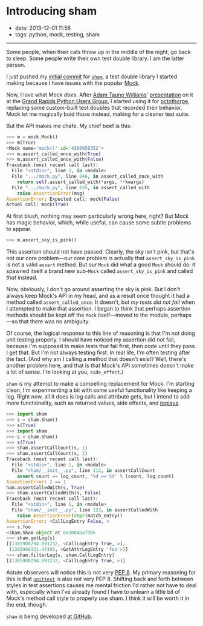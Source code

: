 # Introducing sham

- date: 2013-12-01 11:56
- tags: python, mock, testing, sham

----

Some people, when their cats throw up in the middle of the night,
go back to sleep. Some people write their own test double library.
I am the latter person.

I just pushed my [initial commit][1] for [`sham`][2], a test double
library I started making because I have issues with the popular
[Mock][3].

Now, I love what Mock *does*.  After [Adam Tauno Williams][4]' 
[presentation][5] on it at the [Grand Rapids Python Users Group][6],
I started using it for [octothorpe][7], replacing some custom-built
test doubles that recorded their behavior.  Mock let me magically
buid those instead, making for a cleaner test suite.

But the API makes me chafe.  My chief beef is this:

````python
>>> m = mock.Mock()
>>> m(True)
<Mock name='mock()' id='4300958352'>
>>> m.assert_called_once_with(True)
>>> m.assert_called_once_with(False)
Traceback (most recent call last):
  File "<stdin>", line 1, in <module>
  File ".../mock.py", line 846, in assert_called_once_with
    return self.assert_called_with(*args, **kwargs)
  File ".../mock.py", line 835, in assert_called_with
    raise AssertionError(msg)
AssertionError: Expected call: mock(False)
Actual call: mock(True)
````

At first blush, nothing may seem particularly wrong here, right?
But Mock has magic behavior, which, while useful, can cause some
subtle problems to appear.

````python
>>> m.assert_sky_is_pink()
````

This assertion should not have passed.  Clearly, the sky isn't pink,
but that's not our core problem—our core problem is actually that
`assert_sky_is_pink` is not a valid `assert` method.  But our `Mock`
did what a good `Mock` should do: it spawned itself a brand new
sub-`Mock` called `assert_sky_is_pink` and called *that* instead.

Now, obviously, I don't go around asserting the sky is pink.  But I
don't always keep Mock's API in my head, and as a result once thought
it had a method called `assert_called_once`.  It doesn't, but *my
tests did not fail* when I attempted to make that assertion.  I began
to think that perhaps assertion methods should be kept off the `Mock`
itself—moved to the module, perhaps—so that there was no ambiguity.

Of course, the logical response to this line of reasoning is that
I'm not doing unit testing properly.  I should have noticed my assertion
did not fail, because I'm supposed to make tests that fail first, then
code until they pass.  I get that.  But I'm not always testing first.
In real life, I'm often testing after the fact.  (And why am I calling
a method that doesn't exist?  Well, there's another problem here, and
that is that Mock's API sometimes doesn't make a lot of sense.  I'm
looking at you, `side_effect`.)

`sham` is my attempt to make a compelling replacement for Mock.  I'm
starting clean, I'm experimenting a bit with some useful functionality
like keeping a log.  Right now, all it does is log calls and attribute
gets, but I intend to add more functionality, such as returned values,
side effects, and [replays][8].

````python
>>> import sham
>>> s = sham.Sham()
>>> s(True)
>>> import sham
>>> s = sham.Sham()
>>> s(True)
>>> sham.assertCallCount(s, 1)
>>> sham.assertCallCount(s, 2)
Traceback (most recent call last):
  File "<stdin>", line 1, in <module>
  File "sham/__init__.py", line 112, in assertCallCount
    assert count == log_count, '%d == %d' % (count, log_count)
AssertionError: 2 == 1
ham.assertCalledWith(s, True)
>>> sham.assertCalledWith(s, False)
Traceback (most recent call last):
  File "<stdin>", line 1, in <module>
  File "sham/__init__.py", line 123, in assertCalledWith
    raise AssertionError(repr(match_entry))
AssertionError: <CallLogEntry False, >
>>> s.foo
<sham.Sham object at 0x1004aafd0>
>>> sham.getLog(s)
[(1385900294.091232, <CallLogEntry True, >),
 (1385900331.47395, <GetAttrLogEntry 'foo'>)]
>>> sham.filterLog(s, sham.CallLogEntry)
[(1385900294.091232, <CallLogEntry True, >)]
````

Astute observers will notice this is not very [PEP 8][9].  My primary
reasoning for this is that [`unittest`][10] is also not very PEP 8.
Shifting back and forth between styles in test assertions causes
me mental friction I'd rather not have to deal with, especially
when I've already found I have to unlearn a little bit of Mock's
method call style to properly use sham.  I think it will be worth it in
the end, though.

`sham` is being developed [at GitHub][11].

[1]: https://github.com/zigg/sham/commit/d814d2d9fe48b4e31e06863bb443bcfbe54b0635
[2]: /code/sham/
[3]: http://www.voidspace.org.uk/python/mock/
[4]: http://www.whitemiceconsulting.com/
[5]: http://www.meetup.com/grpython/events/132340202/
[6]: http://www.meetup.com/grpython/
[7]: /code/octothorpe/
[8]: http://martinfowler.com/articles/mocksArentStubs.html#UsingEasymock
[9]: http://www.python.org/dev/peps/pep-0008/
[10]: http://docs.python.org/2/library/unittest.html
[11]: https://github.com/zigg/sham


